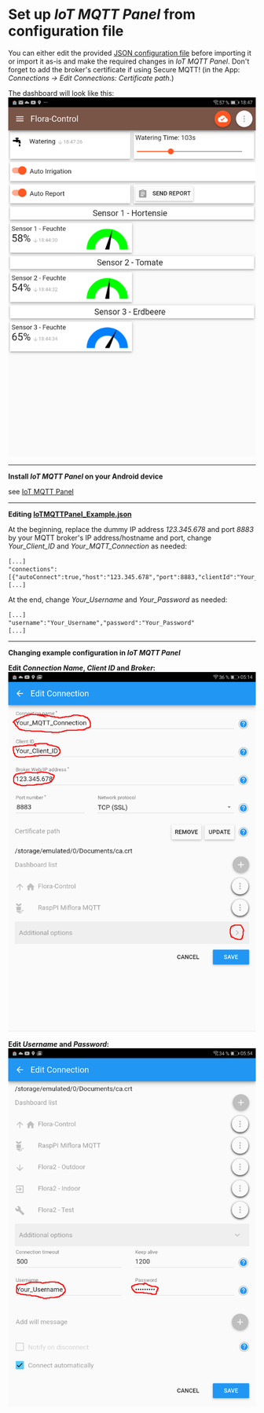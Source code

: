 # Set up *IoT MQTT Panel* from configuration file

You can either edit the provided [JSON configuration file](https://github.com/matthias-bs/Flora1/blob/main/10_mqtt_dashboard/IoTMQTTPanel_Example.json) before importing it or import it as-is and make the required changes in *IoT MQTT Panel*. Don't forget to add the broker's certificate if using Secure MQTT! (in the App: *Connections -> Edit Connections: Certificate path*.)

The dashboard will look like this:
![IoTMQTTPanel - Flora-Control](https://raw.githubusercontent.com/matthias-bs/Flora1/main/10_mqtt_dashboard/IoTMQTTPanel_Flora-Control.png)

----
**Install _IoT MQTT Panel_ on your Android device**
  
  see [IoT MQTT Panel](https://snrlab.in/iot/iot-mqtt-panel-user-guide)

----
**Editing [IoTMQTTPanel_Example.json](https://github.com/matthias-bs/Flora1/blob/main/10_mqtt_dashboard/IoTMQTTPanel_Example.json)**

At the beginning, replace the dummy IP address *123.345.678* and port *8883* by your MQTT broker's IP address/hostname and port, change *Your_Client_ID* and *Your_MQTT_Connection* as needed:
```
[...]
"connections":[{"autoConnect":true,"host":"123.345.678","port":8883,"clientId":"Your_Client_ID","connectionName":"Your_MQTT_Connection"
[...]
```

At the end, change *Your_Username* and *Your_Password* as needed:
```
[...]
"username":"Your_Username","password":"Your_Password"
[...]
```

----
**Changing example configuration in _IoT MQTT Panel_**

**Edit _Connection Name_, _Client ID_ and _Broker_:**
![Edit Connection Name, Client ID and Broker](https://github.com/matthias-bs/Flora1/blob/main/10_mqtt_dashboard/IoTMQTTPanel-Edit_Connection-1.png)

**Edit _Username_ and _Password_:**
![Edit Username and Password](https://github.com/matthias-bs/Flora1/blob/main/10_mqtt_dashboard/IoTMQTTPanel-Edit_Connection-2.png)
